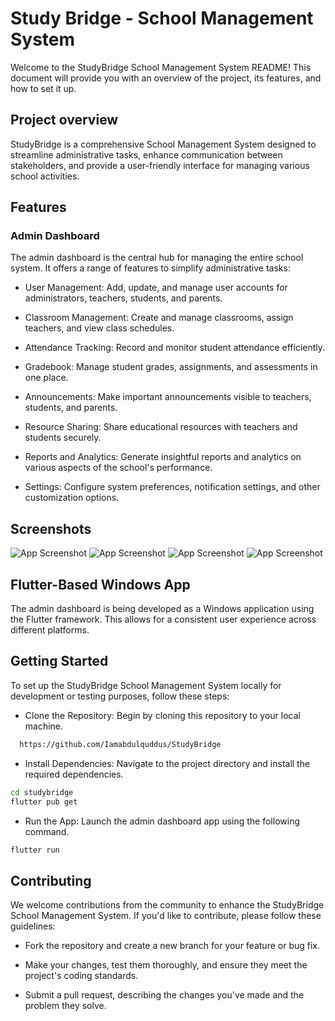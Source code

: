 
# Study Bridge - School Management System

Welcome to the StudyBridge School Management System README! This document will provide you with an overview of the project, its features, and how to set it up.


## Project overview
StudyBridge is a comprehensive School Management System designed to streamline administrative tasks, enhance communication between stakeholders, and provide a user-friendly interface for managing various school activities.



## Features
### Admin Dashboard
The admin dashboard is the central hub for managing the entire school system. It offers a range of features to simplify administrative tasks:

- User Management: Add, update, and manage user accounts for administrators, teachers, students, and parents.

- Classroom Management: Create and manage classrooms, assign teachers, and view class schedules.

- Attendance Tracking: Record and monitor student attendance efficiently.

- Gradebook: Manage student grades, assignments, and assessments in one place.

- Announcements: Make important announcements visible to teachers, students, and parents.

- Resource Sharing: Share educational resources with teachers and students securely.

- Reports and Analytics: Generate insightful reports and analytics on various aspects of the school's performance.

- Settings: Configure system preferences, notification settings, and other customization options.



## Screenshots

![App Screenshot](https://via.placeholder.com/468x300?text=App+Screenshot+Here)
![App Screenshot](https://via.placeholder.com/468x300?text=App+Screenshot+Here)
![App Screenshot](https://via.placeholder.com/468x300?text=App+Screenshot+Here)
![App Screenshot](https://via.placeholder.com/468x300?text=App+Screenshot+Here)


## Flutter-Based Windows App

The admin dashboard is being developed as a Windows application using the Flutter framework. This allows for a consistent user experience across different platforms.
## Getting Started

To set up the StudyBridge School Management System locally for development or testing purposes, follow these steps:

- Clone the Repository: Begin by cloning this repository to your local machine.

```bash
  https://github.com/Iamabdulquddus/StudyBridge
```
-  Install Dependencies: Navigate to the project directory and install the required dependencies.

```bash
cd studybridge
flutter pub get
```

- Run the App: Launch the admin dashboard app using the following command.

```bash
flutter run
```
## Contributing

We welcome contributions from the community to enhance the StudyBridge School Management System. If you'd like to contribute, please follow these guidelines:

- Fork the repository and create a new branch for your feature or bug fix.

- Make your changes, test them thoroughly, and ensure they meet the project's coding standards.

- Submit a pull request, describing the changes you've made and the problem they solve.

